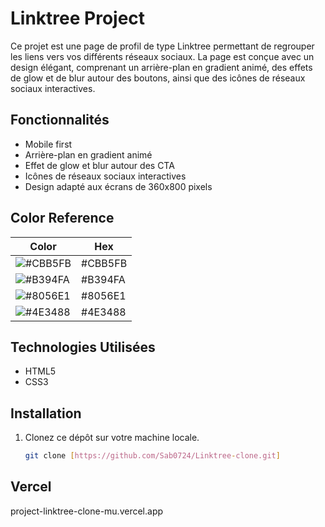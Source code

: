 # Linktree Project

Ce projet est une page de profil de type Linktree permettant de regrouper les liens vers vos différents réseaux sociaux. La page est conçue avec un design élégant, comprenant un arrière-plan en gradient animé, des effets de glow et de blur autour des boutons, ainsi que des icônes de réseaux sociaux interactives.

## Fonctionnalités

- Mobile first
- Arrière-plan en gradient animé
- Effet de glow et blur autour des CTA
- Icônes de réseaux sociaux interactives
- Design adapté aux écrans de 360x800 pixels

## Color Reference

| Color             | Hex                                                                |
| ----------------- | ------------------------------------------------------------------ |
![#CBB5FB](https://via.placeholder.com/10/CBB5FB?text=+) | #CBB5FB |
![#B394FA](https://via.placeholder.com/10/B394FA?text=+) | #B394FA |
![#8056E1](https://via.placeholder.com/10/8056E1?text=+) | #8056E1 |
![#4E3488](https://via.placeholder.com/10/4E3488?text=+) | #4E3488 |

## Technologies Utilisées

- HTML5
- CSS3

## Installation

1. Clonez ce dépôt sur votre machine locale.

   ```bash
   git clone [https://github.com/Sab0724/Linktree-clone.git]

## Vercel 

 project-linktree-clone-mu.vercel.app 
